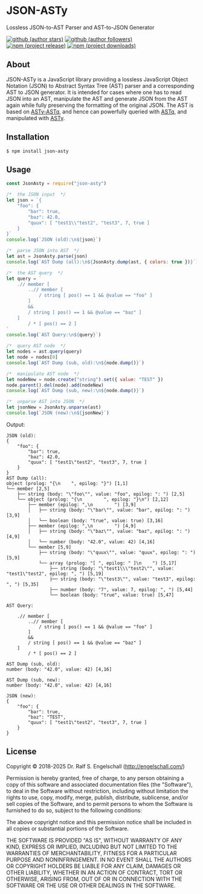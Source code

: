 
JSON-ASTy
=========

Lossless JSON-to-AST Parser and AST-to-JSON Generator

[![github (author stars)](https://img.shields.io/github/stars/rse?logo=github&label=author%20stars&color=%233377aa)](https://github.com/rse)
[![github (author followers)](https://img.shields.io/github/followers/rse?label=author%20followers&logo=github&color=%234477aa)](https://github.com/rse)
<br/>
[![npm (project release)](https://img.shields.io/npm/v/json-asty?logo=npm&label=npm%20release&color=%23cc3333)](https://npmjs.com/json-asty)
[![npm (project downloads)](https://img.shields.io/npm/dm/json-asty?logo=npm&label=npm%20downloads&color=%23cc3333)](https://npmjs.com/json-asty)

About
-----

JSON-ASTy is a JavaScript library providing a lossless JavaScript Object
Notation (JSON) to Abstract Syntax Tree (AST) parser and a corresponding
AST to JSON generator. It is intended for cases where one has to read
JSON into an AST, manipulate the AST and generate JSON from the AST
again while fully preserving the formatting of the original JSON.
The AST is based on [ASTy-ASTq](http://npmjs.com/asty-astq), and
hence can powerfully queried with [ASTq](http://npmjs.com/astq), and
manipulated with [ASTy](http://npmjs.com/asty).

Installation
------------

```shell
$ npm install json-asty
```

Usage
-----

```js
const JsonAsty = require("json-asty")

/*  the JSON input  */
let json = `{
    "foo": {
        "bar": true,
        "baz": 42.0,
        "quux": [ "test1\\"test2", "test3", 7, true ]
    }
}`
console.log(`JSON (old):\n${json}`)

/*  parse JSON into AST  */
let ast = JsonAsty.parse(json)
console.log(`AST Dump (all):\n${JsonAsty.dump(ast, { colors: true })}`)

/*  the AST query  */
let query = `
    .// member [
        ..// member [
            / string [ pos() == 1 && @value == "foo" ]
        ]
        &&
        / string [ pos() == 1 && @value == "baz" ]
    ]
        / * [ pos() == 2 ]
`
console.log(`AST Query:\n${query}`)

/*  query AST node  */
let nodes = ast.query(query)
let node = nodes[0]
console.log(`AST Dump (sub, old):\n${node.dump()}`)

/*  manipulate AST node  */
let nodeNew = node.create("string").set({ value: "TEST" })
node.parent().del(node).add(nodeNew)
console.log(`AST Dump (sub, new):\n${node.dump()}`)

/*  unparse AST into JSON  */
let jsonNew = JsonAsty.unparse(ast)
console.log(`JSON (new):\n${jsonNew}`)
```

Output:

```
JSON (old):
{
    "foo": {
        "bar": true,
        "baz": 42.0,
        "quux": [ "test1\"test2", "test3", 7, true ]
    }
}
AST Dump (all):
object (prolog: "{\n    ", epilog: "}") [1,1]
└── member [2,5]
    ├── string (body: "\"foo\"", value: "foo", epilog: ": ") [2,5]
    └── object (prolog: "{\n        ", epilog: "}\n") [2,12]
        ├── member (epilog: ",\n        ") [3,9]
        │   ├── string (body: "\"bar\"", value: "bar", epilog: ": ") [3,9]
        │   └── boolean (body: "true", value: true) [3,16]
        ├── member (epilog: ",\n        ") [4,9]
        │   ├── string (body: "\"baz\"", value: "baz", epilog: ": ") [4,9]
        │   └── number (body: "42.0", value: 42) [4,16]
        └── member [5,9]
            ├── string (body: "\"quux\"", value: "quux", epilog: ": ") [5,9]
            └── array (prolog: "[ ", epilog: " ]\n    ") [5,17]
                ├── string (body: "\"test1\\\"test2\"", value: "test1\"test2", epilog: ", ") [5,19]
                ├── string (body: "\"test3\"", value: "test3", epilog: ", ") [5,35]
                ├── number (body: "7", value: 7, epilog: ", ") [5,44]
                └── boolean (body: "true", value: true) [5,47]

AST Query:

    .// member [
        ..// member [
            / string [ pos() == 1 && @value == "foo" ]
        ]
        &&
        / string [ pos() == 1 && @value == "baz" ]
    ]
        / * [ pos() == 2 ]

AST Dump (sub, old):
number (body: "42.0", value: 42) [4,16]

AST Dump (sub, new):
number (body: "42.0", value: 42) [4,16]

JSON (new):
{
    "foo": {
        "bar": true,
        "baz": "TEST",
        "quux": [ "test1\"test2", "test3", 7, true ]
    }
}
```

License
-------

Copyright &copy; 2018-2025 Dr. Ralf S. Engelschall (http://engelschall.com/)

Permission is hereby granted, free of charge, to any person obtaining
a copy of this software and associated documentation files (the
"Software"), to deal in the Software without restriction, including
without limitation the rights to use, copy, modify, merge, publish,
distribute, sublicense, and/or sell copies of the Software, and to
permit persons to whom the Software is furnished to do so, subject to
the following conditions:

The above copyright notice and this permission notice shall be included
in all copies or substantial portions of the Software.

THE SOFTWARE IS PROVIDED "AS IS", WITHOUT WARRANTY OF ANY KIND,
EXPRESS OR IMPLIED, INCLUDING BUT NOT LIMITED TO THE WARRANTIES OF
MERCHANTABILITY, FITNESS FOR A PARTICULAR PURPOSE AND NONINFRINGEMENT.
IN NO EVENT SHALL THE AUTHORS OR COPYRIGHT HOLDERS BE LIABLE FOR ANY
CLAIM, DAMAGES OR OTHER LIABILITY, WHETHER IN AN ACTION OF CONTRACT,
TORT OR OTHERWISE, ARISING FROM, OUT OF OR IN CONNECTION WITH THE
SOFTWARE OR THE USE OR OTHER DEALINGS IN THE SOFTWARE.

